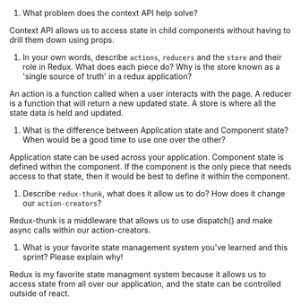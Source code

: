 1. What problem does the context API help solve?

  Context API allows us to access state in child components without having to drill them down using props.

1. In your own words, describe `actions`, `reducers` and the `store` and their role in Redux. What does each piece do? Why is the store known as a 'single source of truth' in a redux application?

  An action is a function called when a user interacts with the page. A reducer is a function that will return a new updated state. A store is where all the state data is held and updated. 

1. What is the difference between Application state and Component state? When would be a good time to use one over the other?

  Application state can be used across your application. Component state is defined within the component. If the component is the only piece that needs access to that state, then it would be best to define it within the component. 

1. Describe `redux-thunk`, what does it allow us to do? How does it change our `action-creators`?

  Redux-thunk is a middleware that allows us to use dispatch() and make async calls within our action-creators. 

1. What is your favorite state management system you've learned and this sprint? Please explain why!

  Redux is my favorite state managment system because it allows us to access state from all over our application, and the state can be controlled outside of react.